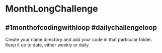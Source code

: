 # MonthLongChallenge

## #1monthofcodingwithloop #dailychallengeloop

Create your name directory and add your code in that particular folder.
Keep it up to date, either weekly or daily.
